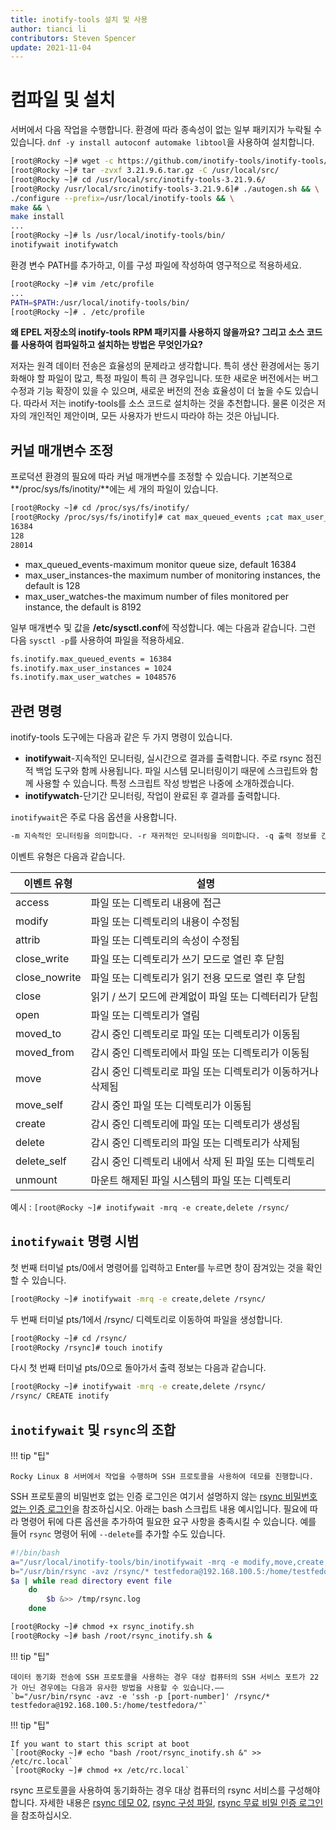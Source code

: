 ```yaml
---
title: inotify-tools 설치 및 사용
author: tianci li
contributors: Steven Spencer
update: 2021-11-04
---
```


# 컴파일 및 설치

서버에서 다음 작업을 수행합니다. 환경에 따라 종속성이 없는 일부 패키지가 누락될 수 있습니다. `dnf -y install autoconf automake libtool`을 사용하여 설치합니다.

```bash
[root@Rocky ~]# wget -c https://github.com/inotify-tools/inotify-tools/archive/refs/tags/3.21.9.6.tar.gz
[root@Rocky ~]# tar -zvxf 3.21.9.6.tar.gz -C /usr/local/src/
[root@Rocky ~]# cd /usr/local/src/inotify-tools-3.21.9.6/
[root@Rocky /usr/local/src/inotify-tools-3.21.9.6]# ./autogen.sh && \
./configure --prefix=/usr/local/inotify-tools && \
make && \
make install
...
[root@Rocky ~]# ls /usr/local/inotify-tools/bin/
inotifywait inotifywatch
```

환경 변수 PATH를 추가하고, 이를 구성 파일에 작성하여 영구적으로 적용하세요.

```bash
[root@Rocky ~]# vim /etc/profile
...
PATH=$PATH:/usr/local/inotify-tools/bin/
[root@Rocky ~]# . /etc/profile
```

**왜 EPEL 저장소의 inotify-tools RPM 패키지를 사용하지 않을까요? 그리고 소스 코드를 사용하여 컴파일하고 설치하는 방법은 무엇인가요?**

저자는 원격 데이터 전송은 효율성의 문제라고 생각합니다. 특히 생산 환경에서는 동기화해야 할 파일이 많고, 특정 파일이 특히 큰 경우입니다. 또한 새로운 버전에서는 버그 수정과 기능 확장이 있을 수 있으며, 새로운 버전의 전송 효율성이 더 높을 수도 있습니다. 따라서 저는 inotify-tools를 소스 코드로 설치하는 것을 추천합니다. 물론 이것은 저자의 개인적인 제안이며, 모든 사용자가 반드시 따라야 하는 것은 아닙니다.

## 커널 매개변수 조정

프로덕션 환경의 필요에 따라 커널 매개변수를 조정할 수 있습니다. 기본적으로 **/proc/sys/fs/inotity/**에는 세 개의 파일이 있습니다.

```bash
[root@Rocky ~]# cd /proc/sys/fs/inotify/
[root@Rocky /proc/sys/fs/inotify]# cat max_queued_events ;cat max_user_instances ;cat max_user_watches
16384
128
28014
```

* max_queued_events-maximum monitor queue size, default 16384
* max_user_instances-the maximum number of monitoring instances, the default is 128
* max_user_watches-the maximum number of files monitored per instance, the default is 8192

일부 매개변수 및 값을 **/etc/sysctl.conf**에 작성합니다. 예는 다음과 같습니다. 그런 다음 `sysctl -p`를 사용하여 파일을 적용하세요.

```txt
fs.inotify.max_queued_events = 16384
fs.inotify.max_user_instances = 1024
fs.inotify.max_user_watches = 1048576
```

## 관련 명령

inotify-tools 도구에는 다음과 같은 두 가지 명령이 있습니다.
* **inotifywait**-지속적인 모니터링, 실시간으로 결과를 출력합니다. 주로 rsync 점진적 백업 도구와 함께 사용됩니다. 파일 시스템 모니터링이기 때문에 스크립트와 함께 사용할 수 있습니다. 특정 스크립트 작성 방법은 나중에 소개하겠습니다.
* **inotifywatch**-단기간 모니터링, 작업이 완료된 후 결과를 출력합니다.

`inotifywait`은 주로 다음 옵션을 사용합니다.

```txt
-m 지속적인 모니터링을 의미합니다. -r 재귀적인 모니터링을 의미합니다. -q 출력 정보를 간소화합니다. -e 모니터링 데이터의 이벤트 유형을 지정하며, 여러 이벤트 유형은 영어 상태로 쉼표로 구분됩니다.
```

이벤트 유형은 다음과 같습니다.

| 이벤트 유형        | 설명                                |
| ------------- | --------------------------------- |
| access        | 파일 또는 디렉토리 내용에 접근                 |
| modify        | 파일 또는 디렉토리의 내용이 수정됨               |
| attrib        | 파일 또는 디렉토리의 속성이 수정됨               |
| close_write   | 파일 또는 디렉토리가 쓰기 모드로 열린 후 닫힘        |
| close_nowrite | 파일 또는 디렉토리가 읽기 전용 모드로 열린 후 닫힘     |
| close         | 읽기 / 쓰기 모드에 관계없이 파일 또는 디렉터리가 닫힘   |
| open          | 파일 또는 디렉토리가 열림                    |
| moved_to      | 감시 중인 디렉토리로 파일 또는 디렉토리가 이동됨       |
| moved_from    | 감시 중인 디렉토리에서 파일 또는 디렉토리가 이동됨      |
| move          | 감시 중인 디렉토리로 파일 또는 디렉토리가 이동하거나 삭제됨 |
| move_self     | 감시 중인 파일 또는 디렉토리가 이동됨             |
| create        | 감시 중인 디렉토리에 파일 또는 디렉토리가 생성됨       |
| delete        | 감시 중인 디렉토리의 파일 또는 디렉토리가 삭제됨       |
| delete_self   | 감시 중인 디렉토리 내에서 삭제 된 파일 또는 디렉토리    |
| unmount       | 마운트 해제된 파일 시스템의 파일 또는 디렉토리        |

예시 : `[root@Rocky ~]# inotifywait -mrq -e create,delete /rsync/`

## `inotifywait` 명령 시범

첫 번째 터미널 pts/0에서 명령어를 입력하고 Enter를 누르면 창이 잠겨있는 것을 확인할 수 있습니다.

```bash
[root@Rocky ~]# inotifywait -mrq -e create,delete /rsync/

```

두 번째 터미널 pts/1에서 /rsync/ 디렉토리로 이동하여 파일을 생성합니다.

```bash
[root@Rocky ~]# cd /rsync/
[root@Rocky /rsync]# touch inotify
```

다시 첫 번째 터미널 pts/0으로 돌아가서 출력 정보는 다음과 같습니다.

```bash
[root@Rocky ~]# inotifywait -mrq -e create,delete /rsync/
/rsync/ CREATE inotify
```

## `inotifywait` 및 `rsync`의 조합

!!! tip "팁"

    Rocky Linux 8 서버에서 작업을 수행하며 SSH 프로토콜을 사용하여 데모를 진행합니다.

SSH 프로토콜의 비밀번호 없는 인증 로그인은 여기서 설명하지 않는 [rsync 비밀번호 없는 인증 로그인](05_rsync_authentication-free_login.md)을 참조하십시오. 아래는 bash 스크립트 내용 예시입니다. 필요에 따라 명령어 뒤에 다른 옵션을 추가하여 필요한 요구 사항을 충족시킬 수 있습니다. 예를 들어 `rsync` 명령어 뒤에 `--delete`를 추가할 수도 있습니다.

```bash
#!/bin/bash
a="/usr/local/inotify-tools/bin/inotifywait -mrq -e modify,move,create,delete /rsync/"
b="/usr/bin/rsync -avz /rsync/* testfedora@192.168.100.5:/home/testfedora/"
$a | while read directory event file
    do
        $b &>> /tmp/rsync.log
    done
```

```bash
[root@Rocky ~]# chmod +x rsync_inotify.sh
[root@Rocky ~]# bash /root/rsync_inotify.sh &
```

!!! tip "팁"

    데이터 동기화 전송에 SSH 프로토콜을 사용하는 경우 대상 컴퓨터의 SSH 서비스 포트가 22가 아닌 경우에는 다음과 유사한 방법을 사용할 수 있습니다.——
    `b="/usr/bin/rsync -avz -e 'ssh -p [port-number]' /rsync/* testfedora@192.168.100.5:/home/testfedora/"`

!!! tip "팁"

    If you want to start this script at boot
    `[root@Rocky ~]# echo "bash /root/rsync_inotify.sh &" >> /etc/rc.local`
    `[root@Rocky ~]# chmod +x /etc/rc.local`

rsync 프로토콜을 사용하여 동기화하는 경우 대상 컴퓨터의 rsync 서비스를 구성해야 합니다. 자세한 내용은 [rsync 데모 02](03_rsync_demo02.md), [rsync 구성 파일](04_rsync_configure.md), [rsync 무료 비밀 인증 로그인](05_rsync_authentication-free_login.md)을 참조하십시오.
